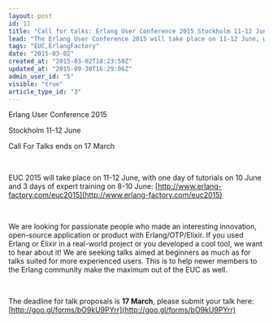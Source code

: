 ```yaml
---
layout: post
id: 11
title: "Call for talks: Erlang User Conference 2015 Stockholm 11-12 June"
lead: "The Erlang User Conference 2015 will take place on 11-12 June, with one day of tutorials on 10 June and 3 days of expert training on 8-10 June. The deadline for talk proposals is 17 March. More at http://www.erlang-factory.com/euc2015"
tags: "EUC,ErlangFactory"
date: "2015-03-02"
created_at: "2015-03-02T18:23:50Z"
updated_at: "2015-09-30T16:29:06Z"
admin_user_id: "5"
visible: "true"
article_type_id: "3"
---
```


 Erlang User Conference 2015

 Stockholm 11-12 June

 Call For Talks ends on 17 March

  

 EUC 2015 will take place on 11-12 June, with one day of tutorials on 10 June and 3 days of expert training on 8-10 June: [http://www.erlang-factory.com/euc2015](http://www.erlang-factory.com/euc2015)

  

 We are looking for passionate people who made an interesting innovation, open-source application or product with Erlang/OTP/Elixir. If you used Erlang or Elixir in a real-world project or you developed a cool tool, we want to hear about it! We are seeking talks aimed at beginners as much as for talks suited for more experienced users. This is to help newer members to the Erlang community make the maximum out of the EUC as well.    

  

 The deadline for talk proposals is **17 March**, please submit your talk here: [http://goo.gl/forms/bO9kU9PYrr](http://goo.gl/forms/bO9kU9PYrr)
